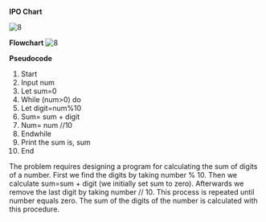 **IPO Chart**

![8](https://github.com/user-attachments/assets/b848a814-fa52-4745-955c-22af36b6e883)

**Flowchart**
![8](https://github.com/user-attachments/assets/bb00cd75-d056-492d-8412-21bfd185c620)

**Pseudocode**
1.	Start
2.	Input num
3.	Let sum=0
4.	While (num>0) do
5.	Let digit=num%10
6.	Sum= sum + digit
7.	Num= num //10
8.	Endwhile
9.	Print the sum is, sum
10.	End

The problem requires designing a program for calculating the sum of digits of a number. First we find the digits by taking number % 10. Then we calculate sum=sum + digit (we initially set sum to zero). Afterwards we remove the last digit by taking number // 10. This process is repeated until number equals zero. The sum of the digits of the number is calculated with this procedure.
